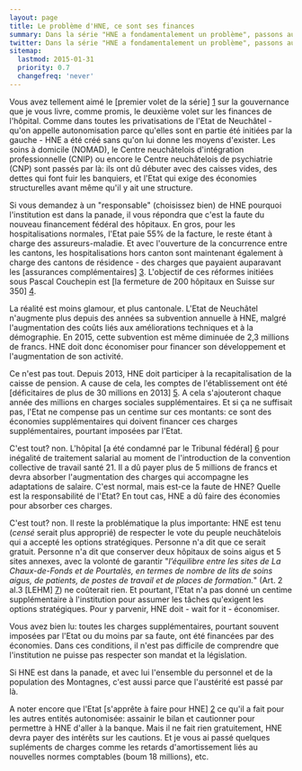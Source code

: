 ```yaml
---
layout: page
title: Le problème d'HNE, ce sont ses finances
summary: Dans la série "HNE a fondamentalement un problème", passons aux finances. Depuis sa création, HNE a toujours eu la tête sous l'eau. Et l'Etat a toujours tout fait pour l'empêcher de souffler.
twitter: Dans la série "HNE a fondamentalement un problème", passons aux finances.
sitemap:
  lastmod: 2015-01-31
  priority: 0.7
  changefreq: 'never'
---
```


Vous avez tellement aimé le [premier volet de la série] [1] sur la gouvernance que je vous livre, comme promis, le deuxième volet sur les finances de l'hôpital. Comme dans toutes les privatisations 
de l'Etat de Neuchâtel - qu'on appelle autonomisation parce qu'elles sont en partie été initiées par la gauche - HNE a été créé sans qu'on lui donne les moyens d'exister. Les soins à domicile (NOMAD), 
le Centre neuchâtelois d'intégration professionnelle (CNIP) ou encore le Centre neuchâtelois de psychiatrie (CNP) sont passés par là: ils ont dû débuter avec des caisses vides, des dettes qui font fuir 
les banquiers, et l'Etat qui exige des économies structurelles avant même qu'il y ait une structure.

Si vous demandez à un "responsable" (choisissez bien) de HNE pourquoi l'institution est dans la panade, il vous répondra que c'est la faute du nouveau financement fédéral des hôpitaux. En gros, pour les hospitalisations 
normales, l'Etat paie 55% de la facture, le reste étant à charge des assureurs-maladie. Et avec l'ouverture de la concurrence entre les cantons, les hospitalisations hors canton sont maintenant également à charge des cantons 
de résidence - des charges que payaient auparavant les [assurances complémentaires] [3]. L'objectif de ces réformes initiées sous Pascal Couchepin est [la fermeture de 200 hôpitaux en Suisse sur 350] [4].

La réalité est moins glamour, et plus cantonale. L'Etat de Neuchâtel n'augmente plus depuis des années sa subvention annuelle à HNE, malgré l'augmentation des coûts liés aux améliorations techniques et à la 
démographie. En 2015, cette subvention est même diminuée de 2,3 millions de francs. HNE doit donc économiser pour financer son développement et l'augmentation de son activité. 

Ce n'est pas tout. Depuis 2013, HNE doit participer à la recapitalisation de la caisse de pension. A cause de cela, les comptes de l'établissement ont été [déficitaires de plus de 30 millions en 2013] [5]. A cela 
s'ajouteront chaque année des millions en charges sociales supplémentaires. Et si ça ne suffisait pas, l'Etat ne compense pas un centime sur ces montants: ce sont des économies supplémentaires qui doivent financer 
ces charges supplémentaires, pourtant imposées par l'Etat.

C'est tout? non. L'hôpital [a été condamné par le Tribunal fédéral] [6] pour inégalité de traitement salarial au moment de l'introduction de la convention collective de travail santé 21. Il a dû payer plus de 5 millions 
de francs et devra absorber l'augmentation des charges qui accompagne les adaptations de salaire. C'est normal, mais est-ce la faute de HNE? Quelle est la responsabilité de l'Etat? En tout cas, HNE a dû faire des économies 
pour absorber ces charges.

C'est tout? non. Il reste la problématique la plus importante: HNE est tenu (*censé* serait plus approprié) de respecter le vote du peuple neuchâtelois qui a accepté les options stratégiques. Personne n'a dit que ce serait 
gratuit. Personne n'a dit que conserver deux hôpitaux de soins aigus et 5 sites annexes, avec la volonté de garantir "*l’équilibre entre les sites de La Chaux-de-Fonds et de Pourtalès, en termes de nombre de lits de 
soins aigus, de patients, de postes de travail et de places de formation.*" (Art. 2 al.3 [LEHM] [7]) ne coûterait rien. Et pourtant, l'Etat n'a pas donné un centime supplémentaire à l'institution pour assumer les tâches 
qu'exigent les options stratégiques. Pour y parvenir, HNE doit - wait for it - économiser.

Vous avez bien lu: toutes les charges supplémentaires, pourtant souvent imposées par l'Etat ou du moins par sa faute, ont été financées par des économies. Dans ces conditions, il n'est pas difficile de comprendre 
que l'institution ne puisse pas respecter son mandat et la législation. 

Si HNE est dans la panade, et avec lui l'ensemble du personnel et de la population des Montagnes, c'est aussi parce que l'austérité est passé par là.  

A noter encore que l'Etat [s'apprête à faire pour HNE] [2] ce qu'il a fait pour les autres entités autonomisée: assainir le bilan et cautionner pour permettre à HNE d'aller à la banque. Mais il ne fait rien gratuitement, 
HNE devra payer des intérêts sur les cautions. Et je vous ai passé quelques supléments de charges comme les retards d'amortissement liés au nouvelles normes comptables (boum 18 millions), etc.

[1]: http://fabienfivaz.ch/2015/01/30/HNE-gouvernance-qui-commande.html
[2]: http://www.ne.ch/autorites/GC/objets/Documents/Rapports/2014/14032_CE.pdf
[3]: http://fabienfivaz.ch/2014/08/29/chere_CSS.html
[4]: http://archives.tdg.ch/pascal-couchepin-veut-fermer-200-hopitaux-2009-10-20
[5]: http://www.romandie.com/news/Hopital-neuchatelois-perspectives-financieres/493656.rom
[6]: http://www.rts.ch/info/regions/neuchatel/4812619-hopital-neuchatelois-devra-payer-des-millions-a-cause-d-inegalites-salariales.html
[7]: http://rsn.ne.ch/ajour/dati/f/pdf/8024.pdf
